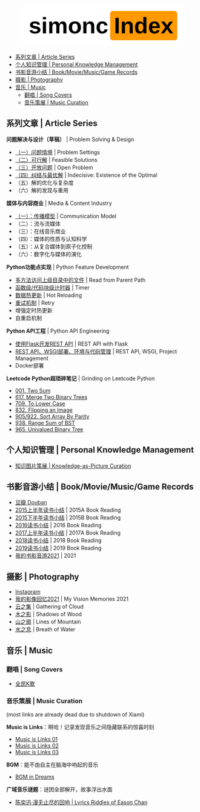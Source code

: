 <p align="center">
  <img src=logo.png>
</p>

- [系列文章 | Article Series](#系列文章--article-series)
- [个人知识管理 | Personal Knowledge Management](#个人知识管理--personal-knowledge-management)
- [书影音游小结 | Book/Movie/Music/Game Records](#书影音游小结--bookmoviemusicgame-records)
- [摄影 | Photography](#摄影--photography)
- [音乐 | Music](#音乐--music)
  - [翻唱 | Song Covers](#翻唱--song-covers)
  - [音乐策展 | Music Curation](#音乐策展--music-curation)

## 系列文章 | Article Series

**问题解决与设计（草稿）** | Problem Solving & Design 
- [（一）问题情境](http://www.jianshu.com/p/3fb039565379) | Problem Settings
- [（二）可行解](http://www.jianshu.com/p/334f9994a2d7) | Feasible Solutions
- [（三）开放问题](http://www.jianshu.com/p/3731017a17f4) | Open Problem
- [（四）纠结与最优解](http://www.jianshu.com/p/c496311d85bb) | Indecisive: Existence of the Optimal
- （五）解的优化与复杂度
- （六）解的发现与重用

**媒体与内容商业** | Media & Content Industry
- [（一）：传播模型](https://www.jianshu.com/p/ee09129e4621) | Communication Model
- （二）：流与流媒体
- （三）：在线音乐商业
- （四）：媒体的性质与认知科学
- （五）：从复合媒体到原子化控制
- （六）：数字化与媒体的演化

**Python功能点实现** | Python Feature Development
- [多方法访问上级目录中的文件](https://www.jianshu.com/p/4e3b2ca9cfe5) | Read from Parent Path 
- [函数级/代码块级计时器](https://www.jianshu.com/p/c890d5258ac9) | Timer
- [数据热更新](https://www.jianshu.com/p/2d31f1c7ef63) | Hot Reloading
- [重试机制](https://www.jianshu.com/p/d5303f992aea) | Retry
- 增强定时热更新
- 自重启机制

**Python API工程** | Python API Engineering
- [使用Flask开发REST API](https://www.jianshu.com/p/bc8c3d6163d2) | REST API with Flask
- [REST API、WSGI部署、环境与代码管理](https://www.jianshu.com/p/79a063a16704) | REST API, WSGI, Project Management
- Docker部署

**Leetcode Python超琐碎笔记** | Grinding on Leetcode Python
- [001. Two Sum](https://www.jianshu.com/p/c6b330c99d77)
- [617. Merge Two Binary Trees](https://www.jianshu.com/p/095102ca3464)
- [709. To Lower Case](https://www.jianshu.com/p/4de0b7a573d4)
- [832. Flipping an Image](https://www.jianshu.com/p/153a5ee86084)
- [905/922. Sort Array By Parity](https://www.jianshu.com/p/f46fff66c771)
- [938. Range Sum of BST](https://www.jianshu.com/p/76e6b9a62688)
- [965. Univalued Binary Tree](https://www.jianshu.com/p/fcedb4635798)

## 个人知识管理 | Personal Knowledge Management

- [知识图片策展 | Knowledge-as-Picture Curation](https://www.pinterest.com/simoncos/knowledge/)

## 书影音游小结 | Book/Movie/Music/Game Records

- [豆瓣 Douban](https://www.douban.com/people/simoncos/)
- [2015上半年读书小结](https://www.jianshu.com/p/831431a325af) | 2015A Book Reading
- [2015下半年读书小结](https://www.jianshu.com/p/b3a2233bfcb2) | 2015B Book Reading
- [2016读书小结](https://www.jianshu.com/p/80df3e957e53) | 2016 Book Reading
- [2017上半年读书小结](https://www.jianshu.com/p/59e17b3c13d7) | 2017A Book Reading
- [2018读书小结](https://www.jianshu.com/p/696b8e9139b0) | 2018 Book Reading
- [2019读书小结](https://www.jianshu.com/p/bb18e7f5d898) | 2019 Book Reading
- [我的书影音游2021](https://www.jianshu.com/p/f68b8061dd88) | 2021

## 摄影 | Photography

- [Instagram](https://www.instagram.com/simonc.pix/)
- [我的影像回忆2021](https://www.douban.com/note/823098702/) | My Vision Memories 2021
- [云之集](https://www.douban.com/photos/album/1648590392/) | Gathering of Cloud
- [木之影](https://www.douban.com/photos/album/1648637583/) | Shadows of Wood
- [山之廓](https://www.douban.com/photos/album/1659322119/) | Lines of Mountain
- [水之息](https://www.douban.com/photos/album/1659322182/) | Breath of Water

## 音乐 | Music

### 翻唱 | Song Covers

- [全民K歌](https://node.kg.qq.com/personal?uid=679898872d28308c32)

### 音乐策展 | Music Curation

(most links are already dead due to shutdown of Xiami)

**Music is Links**：啊哈！记录发现音乐之间隐藏联系的惊喜时刻

- [Music is Links 01](https://www.xiami.com/collect/364522874)
- [Music is Links 02](https://www.xiami.com/collect/367019794)
- [Music is Links 03](https://www.xiami.com/collect/408966095)

**BGM**：能不由自主在脑海中响起的音乐

- [BGM in Dreams](https://www.xiami.com/collect/359097151) 

**广域音乐谜题**：谜团全部解开，故事浮出水面

- [陈奕迅·漫无止尽的回响 | Lyrics Riddles of Eason Chan](https://www.jianshu.com/p/bacb95af08b1)
